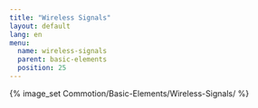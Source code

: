 ```yaml
---
title: "Wireless Signals"
layout: default
lang: en
menu:
  name: wireless-signals
  parent: basic-elements
  position: 25
---
```

{% image_set Commotion/Basic-Elements/Wireless-Signals/ %}
